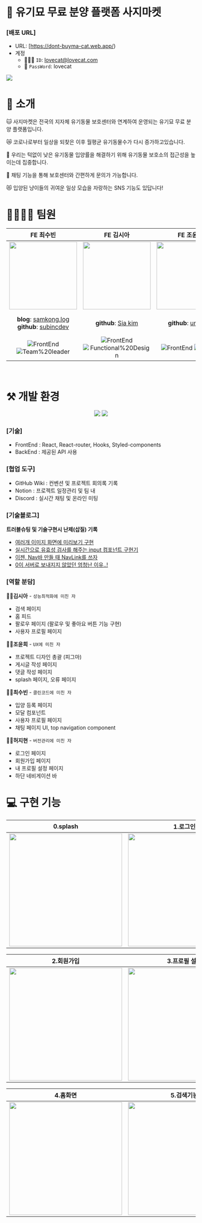 # 🐾 유기묘 무료 분양 플랫폼 사지마켓


### [배포 URL]

- URL: [https://dont-buyma-cat.web.app/)
- 계정
  - 🧑🏻‍💻 `ID`: lovecat@lovecat.com
  - 🔐 `PassWord`: lovecat

<img src="https://user-images.githubusercontent.com/95600994/181194793-e7acf9af-4a0e-43cb-a8da-ce175648bb99.png">

# :mega: 소개

🐱 사지마켓은 전국의 지자체 유기동물 보호센터와 연계하여 운영되는 유기묘 무료 분양 플랫폼입니다.

😿 코로나로부터 일상을 되찾은 이후 월평균 유기동물수가 다시 증가하고있습니다.

👥 우리는 턱없이 낮은 유기동물 입양률을 해결하기 위해 유기동물 보호소의 접근성을 높이는데 집중합니다.

💬 채팅 기능을 통해 보호센터와 간편하게 문의가 가능합니다.

😻 입양된 냥이들의 귀여운 일상 모습을 자랑하는 SNS 기능도 있답니다!

# 👩‍👩‍👧‍👧 팀원

|                                                         **FE 최수빈**                                                         |                                                               **FE 김시아**                                                               |                                                  **FE 조윤희**                                                   |                                                                       **FE 허지현**                                                                        |
| :---------------------------------------------------------------------------------------------------------------------------: | :---------------------------------------------------------------------------------------------------------------------------------------: | :--------------------------------------------------------------------------------------------------------------: | :--------------------------------------------------------------------------------------------------------------------------------------------------------: |
|                     <img src="https://avatars.githubusercontent.com/u/89335150?v=4" height=180 width=180>                     |                           <img src="https://avatars.githubusercontent.com/u/90305737?v=4" height=180 width=180>                           |              <img src="https://avatars.githubusercontent.com/u/102465469?v=4" height=180 width=180>              |                                   <img src="https://avatars.githubusercontent.com/u/95600994?v=4" height=180 width=180>                                    |
|        **blog**: [samkong.log](https://velog.io/@samkong) </br> **github**: [subincdev](https://github.com/subincdev)         |                                          **github**: [Sia kim](https://github.com/mrbrightsiide)                                          |                               **github**: [unidagit](https://github.com/unidagit)                                | **Youtube**: [Front-end School](https://www.youtube.com/channel/UCFk1UTFYVBn0oFzP9eGCN5A) </br> **github**: [Jihyun Heo](https://github.com/Koreanhamster) |
| ![FrontEnd](https://img.shields.io/badge/FrontEnd-3f97fb) ![Team%20leader](https://img.shields.io/badge/-Team%20leader-green) | ![FrontEnd](https://img.shields.io/badge/FrontEnd-3f97fb) ![Functional%20Design](https://img.shields.io/badge/Functional%20Design-f8b62d) | ![FrontEnd](https://img.shields.io/badge/FrontEnd-3f97fb) ![Design](https://img.shields.io/badge/-Design-orange) |                    ![FrontEnd](https://img.shields.io/badge/FrontEnd-3f97fb) ![Planning](https://img.shields.io/badge/-Planning-f67280)                    |
<br/>
<h1>⚒ 개발 환경</h1>
<div align="center">
  <img src="https://img.shields.io/badge/React-61DAFB?style=for-the-badge&logo=React&logoColor=white"> 
 <img src="https://img.shields.io/badge/styledcomponents-DB7093?style=for-the-badge&logo=styled-components&logoColor=white"> 
</div>

### [기술]

- FrontEnd : React, React-router, Hooks, Styled-components<br/>
- BackEnd : 제공된 API 사용 <br/>

### [협업 도구]

- GitHub Wiki : 컨벤션 및 프로젝트 회의록 기록
- Notion : 프로젝트 일정관리 및 팀 내 
- Discord : 실시간 채팅 및 온라인 미팅

### [기술블로그]
<strong>트러블슈팅 및 기술구현시 난제(삽질) 기록</strong>

- <a href="https://don-t-buy-macat.tistory.com/11">여러개 이미지 화면에 미리보기 구현</a></br>
- <a href="https://don-t-buy-macat.tistory.com/8?category=949581">실시간으로 유효성 검사를 해주는 input 컴포넌트 구현기</a> </br>
- <a href="https://don-t-buy-macat.tistory.com/12?category=949581">이젠, Nav바 만들 때 NavLink를 쓰자</a></br>
- <a href="https://don-t-buy-macat.tistory.com/10?category=949580">0이 서버로 보내지지 않았던 엄청난 이유..!</a></br>

### [역할 분담]

<strong>👩‍💻김시아</strong> - `성능최적화에 미친 자`

- 검색 페이지
- 홈 피드
- 팔로우 페이지 (팔로우 및 좋아요 버튼 기능 구현) 
- 사용자 프로필 페이지

<strong>👩‍💻조윤희</strong> - `UX에 미친 자`

- 프로젝트 디자인 총괄 (피그마)
- 게시글 작성 페이지
- 댓글 작성 페이지 
- splash 페이지, 오류 페이지

<strong>👩‍💻최수빈</strong> - `클린코드에 미친 자`

- 입양 등록 페이지
- 모달 컴포넌트
- 사용자 프로필 페이지
- 채팅 페이지 UI, top navigation component

<strong>👩‍💻허지현</strong> - `버전관리에 미친 자`

- 로그인 페이지
- 회원가입 페이지
- 내 프로필 설정 페이지
- 하단 네비게이션 바



<h1> 💻 구현 기능 </h1>

|                                                            0.splash                                                            |                                                           1.로그인                                                           |
| :----------------------------------------------------------------------------------------------------------------------------: | :----------------------------------------------------------------------------------------------------------------------------: |
| <img src="" width="300"/> | <img src="" width="300"/> |

|                                                            2.회원가입                                                            |                                                           3.프로필 설정                                                           |
| :----------------------------------------------------------------------------------------------------------------------------: | :----------------------------------------------------------------------------------------------------------------------------: |
| <img src="" width="300"/> | <img src="" width="300"/> |

|                                                            4.홈화면                                                            |                                                           5.검색기능                                                           |
| :----------------------------------------------------------------------------------------------------------------------------: | :----------------------------------------------------------------------------------------------------------------------------: |
| <img src="" width="300"/> | <img src="" width="300"/> |





